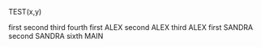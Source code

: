 TEST(x,y)

first
second
third
fourth
first ALEX
second ALEX
third ALEX
first SANDRA
second SANDRA
sixth MAIN